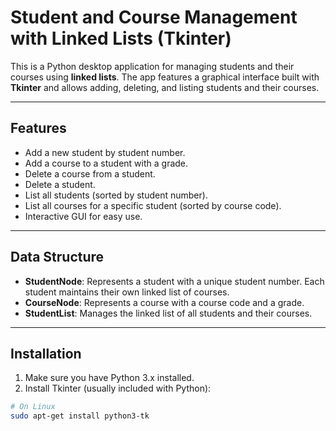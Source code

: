 # Student and Course Management with Linked Lists (Tkinter)

This is a Python desktop application for managing students and their courses using **linked lists**. The app features a graphical interface built with **Tkinter** and allows adding, deleting, and listing students and their courses.

---

## Features

- Add a new student by student number.
- Add a course to a student with a grade.
- Delete a course from a student.
- Delete a student.
- List all students (sorted by student number).
- List all courses for a specific student (sorted by course code).
- Interactive GUI for easy use.

---

## Data Structure

- **StudentNode**: Represents a student with a unique student number. Each student maintains their own linked list of courses.
- **CourseNode**: Represents a course with a course code and a grade.
- **StudentList**: Manages the linked list of all students and their courses.

---

## Installation

1. Make sure you have Python 3.x installed.
2. Install Tkinter (usually included with Python):

```bash
# On Linux
sudo apt-get install python3-tk
